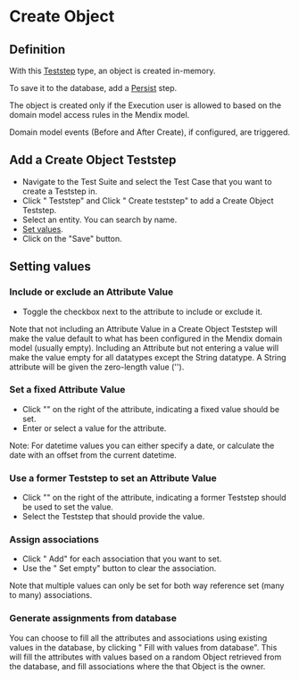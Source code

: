 # Create Object

## Definition

With this [Teststep](.) type, an object is created in-memory. 

To save it to the database, add a [Persist](persist) step.

The object is created only if the Execution user is allowed to based on the domain model access rules in the Mendix model.

Domain model events (Before and After Create), if configured, are triggered.

## Add a Create Object Teststep

- Navigate to the Test Suite and select the Test Case that you want to create a Teststep in.
- Click "<i class="fal fa-plus-circle"></i> Teststep" and Click "<i class="fal fa-info-circle"></i> Create teststep" to add a Create Object Teststep.
- Select an entity. You can search by name.
- [Set values](#setting-values).
- Click on the "Save" button. 


## Setting values

### Include or exclude an Attribute Value
- Toggle the checkbox next to the attribute to include or exclude it.

Note that not including an Attribute Value in a Create Object Teststep will make the value default to what has been configured in the Mendix domain model (usually empty).
Including an Attribute but not entering a value will make the value empty for all datatypes except the String datatype. A String attribute will be given the zero-length value (''). 

### Set a fixed Attribute Value 
- Click "<i class="fas fa-keyboard"></i>" on the right of the attribute, indicating a fixed value should be set.
- Enter or select a value for the attribute.

Note: For datetime values you can either specify a date, or calculate the date with an offset from the current datetime.

### Use a former Teststep to set an Attribute Value
- Click "<i class="fal fa-chevron-circle-right"></i>" on the right of the attribute, indicating a former Teststep should be used to set the value.
- Select the Teststep that should provide the value.

### Assign associations
- Click "<i class="fal fa-plus-circle"></i> Add" for each association that you want to set. 
- Use the "<i class="fal fa-empty-set"></i> Set empty" button to clear the association. 

Note that multiple values can only be set for both way reference set (many to many) associations.

### Generate assignments from database
You can choose to fill all the attributes and associations using existing values in the database, by clicking "<i class="fas fa-database"></i> Fill with values from database". This will fill the attributes with values based on a random Object retrieved from the database, and fill associations where the that Object is the owner.